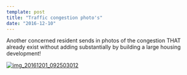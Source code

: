 ```yaml
---
template: post
title: "Traffic congestion photo's"
date: "2016-12-10"
---
```


Another concerned resident sends in photos of the congestion THAT already exist without adding substantially by building a large housing development!

[![img_20161201_092503012](http://saynotomowlands.com/wp-content/uploads/2016/12/IMG_20161201_092503012.jpg)](http://saynotomowlands.com/wp-content/uploads/2016/12/IMG_20161201_092503012.jpg)
